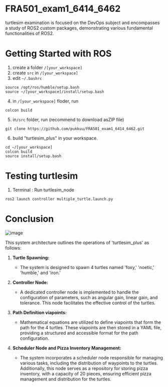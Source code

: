 # FRA501_exam1_6414_6462
turtlesim examination is focused on the DevOps subject and encompasses a study of ROS2 custom packages, demonstrating various fundamental functionalities of ROS2.

# Getting Started with ROS
1. create a folder ```/[your_workspace]```
2. create ```src``` in ```/[your_workspace]```
3. edit ```~/.bashrc```
```
source /opt/ros/humble/setup.bash
source ~/[your_workspace]/install/setup.bash
```
4. in ```/[your_workspace]``` floder, run
```
colcon build
```
5. in```/src``` folder, run (recommend to download asZIP file)
```
git clone https://github.com/pukkuu/FRA501_exam1_6414_6462.git
```
6. build "turtlesim_plus" in your workspace.
```
cd ~/[your_workspace]
colcon build
source install/setup.bash
```

# Testing turtlesim
1. Terminal : Run turtlesim_node
```
ros2 launch controller multiple_turtle.launch.py
```

# Conclusion
![image]((https://github.com/kayyyak/TurtleSim_with_Pizza/assets/61357514/e342570c-2a3d-4394-8d0f-9094a7d386ea))

This system architecture outlines the operations of 'turtlesim_plus' as follows:

1. **Turtle Spawning:**
   - The system is designed to spawn 4 turtles named 'foxy,' 'noetic,' 'humble,' and 'iron.'

2. **Controller Node:**
   - A dedicated controller node is implemented to handle the configuration of parameters, such as angular gain, linear gain, and tolerance. This node facilitates the effective control of the turtles.

3. **Path Definition viapoints:**
   - Mathematical equations are utilized to define viapoints that form the path for the 4 turtles. These viapoints are then stored in a YAML file, providing a structured and accessible format for the path configuration.

4. **Scheduler Node and Pizza Inventory Management:**
   - The system incorporates a scheduler node responsible for managing various tasks, including the distribution of waypoints to the turtles. Additionally, this node serves as a repository for storing pizza inventory, with a capacity of 20 pieces, ensuring efficient pizza management and distribution for the turtles.
